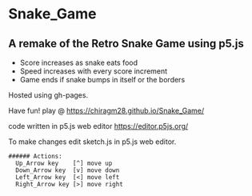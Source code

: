 # Snake_Game
## A remake of the Retro Snake Game using p5.js
  * Score increases as snake eats food
  * Speed increases with every score increment
  * Game ends if snake bumps in itself or the borders

Hosted using gh-pages.

Have fun!
play @ https://chiragm28.github.io/Snake_Game/

code written in p5.js web editor https://editor.p5js.org/

To make changes edit sketch.js in p5.js web editor.

```
###### Actions:
  Up_Arrow key    [^] move up
  Down_Arrow key  [v] move down
  Left_Arrow key  [<] move left
  Right_Arrow key [>] move right
 ```
